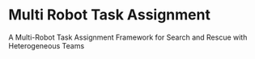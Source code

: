 # Multi Robot Task Assignment
A Multi-Robot Task Assignment Framework for Search and Rescue with Heterogeneous Teams
